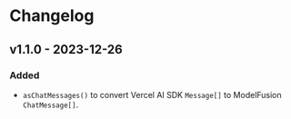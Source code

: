 # Changelog

## v1.1.0 - 2023-12-26

### Added

- `asChatMessages()` to convert Vercel AI SDK `Message[]` to ModelFusion `ChatMessage[]`.

